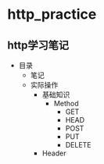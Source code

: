 # http_practice
## http学习笔记
* 目录
  * 笔记
  * 实际操作
    * 基础知识
      * Method
        * GET
        * HEAD
        * POST
        * PUT
        * DELETE
     * Header
    
    
